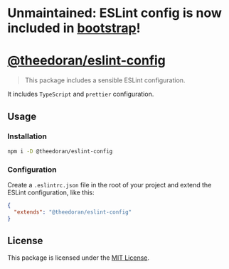 # Unmaintained: ESLint config is now included in [bootstrap](https://github.com/theedoran/bootstrap)!

# [@theedoran/eslint-config](https://github.com/theedoran/eslint-config)

> This package includes a sensible ESLint configuration.

It includes `TypeScript` and `prettier` configuration.

## Usage

### Installation

```bash
npm i -D @theedoran/eslint-config
```

### Configuration

Create a `.eslintrc.json` file in the root of your project and extend the ESLint configuration, like this:

```json
{
  "extends": "@theedoran/eslint-config"
}
```

## License

This package is licensed under the [MIT License](https://opensource.org/licenses/MIT).
